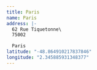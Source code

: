 ```yaml
---
title: Paris
name: Paris
address: |-
  62 Rue Tiquetonne\
  75002

  P﻿aris
latitude: "-48.864910217837846"
longitude: "2.345885931348377"
---
```

